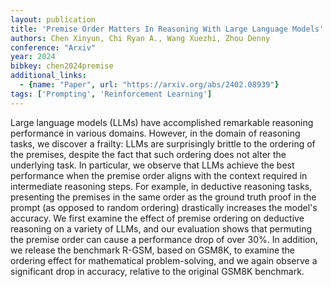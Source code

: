 ```yaml
---
layout: publication
title: 'Premise Order Matters In Reasoning With Large Language Models'
authors: Chen Xinyun, Chi Ryan A., Wang Xuezhi, Zhou Denny
conference: "Arxiv"
year: 2024
bibkey: chen2024premise
additional_links:
  - {name: "Paper", url: "https://arxiv.org/abs/2402.08939"}
tags: ['Prompting', 'Reinforcement Learning']
---
```

Large language models (LLMs) have accomplished remarkable reasoning
performance in various domains. However, in the domain of reasoning tasks, we
discover a frailty: LLMs are surprisingly brittle to the ordering of the
premises, despite the fact that such ordering does not alter the underlying
task. In particular, we observe that LLMs achieve the best performance when the
premise order aligns with the context required in intermediate reasoning steps.
For example, in deductive reasoning tasks, presenting the premises in the same
order as the ground truth proof in the prompt (as opposed to random ordering)
drastically increases the model's accuracy. We first examine the effect of
premise ordering on deductive reasoning on a variety of LLMs, and our
evaluation shows that permuting the premise order can cause a performance drop
of over 30%. In addition, we release the benchmark R-GSM, based on GSM8K, to
examine the ordering effect for mathematical problem-solving, and we again
observe a significant drop in accuracy, relative to the original GSM8K
benchmark.
